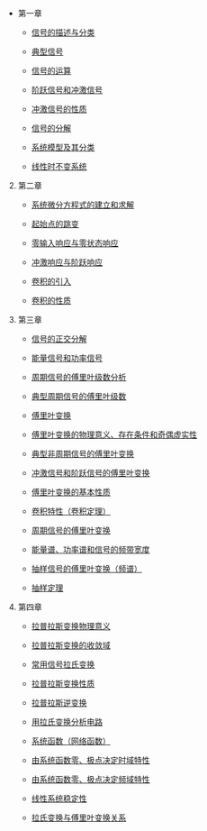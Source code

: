 * 第一章
    * [信号的描述与分类](md/信号的描述与分类.md)

    * [典型信号](md/典型信号.md)

    * [信号的运算](md/信号的运算.md)

    * [阶跃信号和冲激信号](md/阶跃信号和冲激信号.md)

    * [冲激信号的性质](md/冲激信号的性质.md)

    * [信号的分解](md/信号的分解.md)

    * [系统模型及其分类](md/系统模型及其分类.md)

    * [线性时不变系统](md/线性时不变系统.md)

2. 第二章
    * [系统微分方程式的建立和求解](md/系统微分方程式的建立和求解.md)

    * [起始点的跳变](md/起始点的跳变.md)

    * [零输入响应与零状态响应](md/零输入响应与零状态响应.md)

    * [冲激响应与阶跃响应](md/冲激响应与阶跃响应.md)

    * [卷积的引入](md/卷积的引入.md)

    * [卷积的性质](md/卷积的性质.md)

3. 第三章
    * [信号的正交分解](md/信号的正交分解.md)

    * [能量信号和功率信号](md/能量信号和功率信号.md)

    * [周期信号的傅里叶级数分析](md/周期信号的傅里叶级数分析.md)

    * [典型周期信号的傅里叶级数](md/典型周期信号的傅里叶级数.md)

    * [傅里叶变换](md/傅里叶变换.md)

    * [傅里叶变换的物理意义、存在条件和奇偶虚实性](md/傅里叶变换的物理意义、存在条件和奇偶虚实性.md)

    * [典型非周期信号的傅里叶变换](md/典型非周期信号的傅里叶变换.md)

    * [冲激信号和阶跃信号的傅里叶变换](md/冲激信号和阶跃信号的傅里叶变换.md)

    * [傅里叶变换的基本性质](md/傅里叶变换的基本性质.md)

    * [卷积特性（卷积定理）](md/卷积特性（卷积定理）.md)

    * [周期信号的傅里叶变换](md/周期信号的傅里叶变换.md)

    * [能量谱、功率谱和信号的频带宽度](md/能量谱、功率谱和信号的频带宽度.md)

    * [抽样信号的傅里叶变换（频谱）](md/抽样信号的傅里叶变换（频谱）.md)

    * [抽样定理](md/抽样定理.md)

4. 第四章
    * [拉普拉斯变换物理意义](md/拉普拉斯变换物理意义.md)

    * [拉普拉斯变换的收敛域](md/拉普拉斯变换的收敛域.md)

    * [常用信号拉氏变换](md/常用信号拉氏变换.md)

    * [拉普拉斯变换性质](md/拉普拉斯变换性质.md)

    * [拉普拉斯逆变换](md/拉普拉斯逆变换.md)




    * [用拉氏变换分析电路]()
    * [系统函数（网络函数）]()
    * [由系统函数零、极点决定时域特性]()
    * [由系统函数零、极点决定频域特性]()
    * [线性系统稳定性]()
    * [拉氏变换与傅里叶变换关系]()
